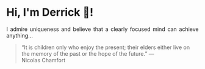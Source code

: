 # Hi, I'm Derrick 👋!
<p align="justify">I admire uniqueness and believe that a clearly focused mind can achieve anything...</p> 
<!-- #quote-start -->
<blockquote>&ldquo;It is children only who enjoy the present; their elders either live on the memory of the past or the hope of the future.&rdquo; &mdash; <footer>Nicolas Chamfort</footer></blockquote>
<!-- #quote-end -->

